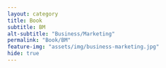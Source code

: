 ```yaml
---
layout: category
title: Book
subtitle: BM
alt-subtitle: "Business/Marketing"
permalink: "Book/BM"
feature-img: "assets/img/business-marketing.jpg"
hide: true
---
```

